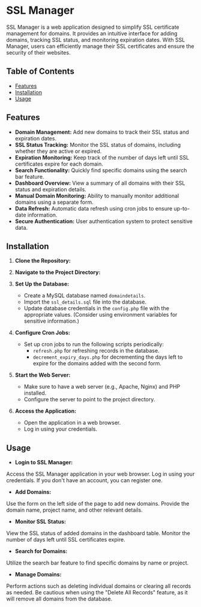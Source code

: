 # SSL Manager

SSL Manager is a web application designed to simplify SSL certificate management for domains. It provides an intuitive interface for adding domains, tracking SSL status, and monitoring expiration dates. With SSL Manager, users can efficiently manage their SSL certificates and ensure the security of their websites.

## Table of Contents

- [Features](#features)
- [Installation](#installation)
- [Usage](#usage)


## Features

- **Domain Management:** Add new domains to track their SSL status and expiration dates.
- **SSL Status Tracking:** Monitor the SSL status of domains, including whether they are active or expired.
- **Expiration Monitoring:** Keep track of the number of days left until SSL certificates expire for each domain.
- **Search Functionality:** Quickly find specific domains using the search bar feature.
- **Dashboard Overview:** View a summary of all domains with their SSL status and expiration details.
- **Manual Domain Monitoring:** Ability to manually monitor additional domains using a separate form.
- **Data Refresh:** Automatic data refresh using cron jobs to ensure up-to-date information.
- **Secure Authentication:** User authentication system to protect sensitive data.

## Installation

1. **Clone the Repository:**

2. **Navigate to the Project Directory:**

3. **Set Up the Database:**

   - Create a MySQL database named `domaindetails`.
   - Import the `ssl_details.sql` file into the database.
   - Update database credentials in the `config.php` file with the appropriate values. (Consider using environment variables for sensitive information.)

4. **Configure Cron Jobs:**

   - Set up cron jobs to run the following scripts periodically:
     - `refresh.php` for refreshing records in the database.
     - `decrement_expiry_days.php` for decrementing the days left to expire for the domains added with the second form.

5. **Start the Web Server:**

   - Make sure to have a web server (e.g., Apache, Nginx) and PHP installed.
   - Configure the server to point to the project directory.

6. **Access the Application:**

   - Open the application in a web browser.
   - Log in using your credentials.

## Usage

- **Login to SSL Manager:**

 Access the SSL Manager application in your web browser. Log in using your credentials. If you don't have an account, you can register one.

- **Add Domains:**

 Use the form on the left side of the page to add new domains. Provide the domain name, project name, and other relevant details.

- **Monitor SSL Status:**

 View the SSL status of added domains in the dashboard table. Monitor the number of days left until SSL certificates expire.

- **Search for Domains:**

 Utilize the search bar feature to find specific domains by name or project.

- **Manage Domains:**

 Perform actions such as deleting individual domains or clearing all records as needed. Be cautious when using the "Delete All Records" feature, as it will remove all domains from the database.

